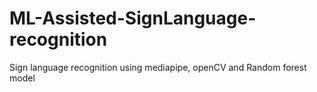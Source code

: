# ML-Assisted-SignLanguage-recognition
Sign language recognition using mediapipe, openCV and Random forest model
